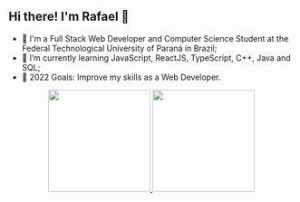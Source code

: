 ## Hi there! I'm Rafael 👋

- 🔭 I'm a Full Stack Web Developer and Computer Science Student at the Federal Technological University of Paraná in Brazil;
- 🌱 I’m currently learning JavaScript, ReactJS, TypeScript, C++, Java and SQL;
- 🥅 2022 Goals: Improve my skills as a Web Developer.

<div align="center">
  <a href="https://github.com/rafaelprn">
  <img height="180em" src="https://github-readme-stats.vercel.app/api?username=rafaelprn&show_icons=true&theme=vue-dark&include_all_commits=true&count_private=true"/>
  <img height="180em" src="https://github-readme-stats.vercel.app/api/top-langs/?username=rafaelprn&layout=compact&langs_count=7&theme=vue-dark"/>
</div>
